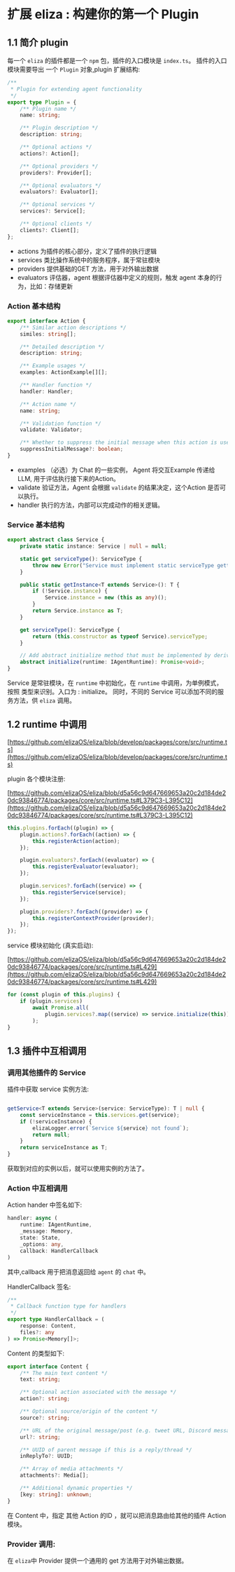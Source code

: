 # 扩展 eliza : 构建你的第一个 Plugin

## 1.1 简介 plugin

每一个 `eliza` 的插件都是一个 `npm` 包，插件的入口模块是 `index.ts`。
插件的入口模块需要导出 一个 `Plugin` 对象,plugin 扩展结构:

```ts
/**
 * Plugin for extending agent functionality
 */
export type Plugin = {
    /** Plugin name */
    name: string;

    /** Plugin description */
    description: string;

    /** Optional actions */
    actions?: Action[];

    /** Optional providers */
    providers?: Provider[];

    /** Optional evaluators */
    evaluators?: Evaluator[];

    /** Optional services */
    services?: Service[];

    /** Optional clients */
    clients?: Client[];
};
```

- actions 为插件的核心部分，定义了插件的执行逻辑
- services 类比操作系统中的服务程序，属于常驻模块
- providers 提供基础的GET 方法，用于对外输出数据
- evaluators 评估器，agent 根据评估器中定义的规则，触发 agent 本身的行为，比如：存储更新

### Action 基本结构

```ts
export interface Action {
    /** Similar action descriptions */
    similes: string[];

    /** Detailed description */
    description: string;

    /** Example usages */
    examples: ActionExample[][];

    /** Handler function */
    handler: Handler;

    /** Action name */
    name: string;

    /** Validation function */
    validate: Validator;

    /** Whether to suppress the initial message when this action is used */
    suppressInitialMessage?: boolean;
}
```

- examples  （必选）为 Chat 的一些实例， Agent 将交互Example 传递给 LLM, 用于评估执行接下来的Action。
- validate 验证方法，Agent 会根据 `validate` 的结果决定，这个Action 是否可以执行。
- handler 执行的方法，内部可以完成动作的相关逻辑。


### Service 基本结构

```ts
export abstract class Service {
    private static instance: Service | null = null;

    static get serviceType(): ServiceType {
        throw new Error("Service must implement static serviceType getter");
    }

    public static getInstance<T extends Service>(): T {
        if (!Service.instance) {
            Service.instance = new (this as any)();
        }
        return Service.instance as T;
    }

    get serviceType(): ServiceType {
        return (this.constructor as typeof Service).serviceType;
    }

    // Add abstract initialize method that must be implemented by derived classes
    abstract initialize(runtime: IAgentRuntime): Promise<void>;
}
```

Service 是常驻模块，在 `runtime` 中初始化，在 `runtime` 中调用，为单例模式，按照 类型来识别。入口为 : initialize。
同时，不同的 Service 可以添加不同的服务方法，供 `eliza` 调用。

## 1.2 runtime 中调用

[https://github.com/elizaOS/eliza/blob/develop/packages/core/src/runtime.ts](https://github.com/elizaOS/eliza/blob/develop/packages/core/src/runtime.ts)

plugin 各个模块注册:

[https://github.com/elizaOS/eliza/blob/d5a56c9d647669653a20c2d184de20dc93846774/packages/core/src/runtime.ts#L379C3-L395C12](https://github.com/elizaOS/eliza/blob/d5a56c9d647669653a20c2d184de20dc93846774/packages/core/src/runtime.ts#L379C3-L395C12)

```ts
this.plugins.forEach((plugin) => {
    plugin.actions?.forEach((action) => {
        this.registerAction(action);
    });

    plugin.evaluators?.forEach((evaluator) => {
        this.registerEvaluator(evaluator);
    });

    plugin.services?.forEach((service) => {
        this.registerService(service);
    });

    plugin.providers?.forEach((provider) => {
        this.registerContextProvider(provider);
    });
});
```

service 模块初始化 (真实启动):

[https://github.com/elizaOS/eliza/blob/d5a56c9d647669653a20c2d184de20dc93846774/packages/core/src/runtime.ts#L429](https://github.com/elizaOS/eliza/blob/d5a56c9d647669653a20c2d184de20dc93846774/packages/core/src/runtime.ts#L429)

```ts
for (const plugin of this.plugins) {
    if (plugin.services)
        await Promise.all(
            plugin.services?.map((service) => service.initialize(this))
        );
}
```

## 1.3 插件中互相调用

### 调用其他插件的 Service


插件中获取 service 实例方法:

```ts

getService<T extends Service>(service: ServiceType): T | null {
    const serviceInstance = this.services.get(service);
    if (!serviceInstance) {
        elizaLogger.error(`Service ${service} not found`);
        return null;
    }
    return serviceInstance as T;
}

```

获取到对应的实例以后，就可以使用实例的方法了。

### Action 中互相调用

Action hander 中签名如下:

```ts
handler: async (
    runtime: IAgentRuntime,
    _message: Memory,
    state: State,
    _options: any,
    callback: HandlerCallback
) 
```

其中,callback 用于把消息返回给 `agent` 的 `chat` 中。

HandlerCallback 签名:

```ts
/**
 * Callback function type for handlers
 */
export type HandlerCallback = (
    response: Content,
    files?: any
) => Promise<Memory[]>;
```

Content 的类型如下:

```ts
export interface Content {
    /** The main text content */
    text: string;

    /** Optional action associated with the message */
    action?: string;

    /** Optional source/origin of the content */
    source?: string;

    /** URL of the original message/post (e.g. tweet URL, Discord message link) */
    url?: string;

    /** UUID of parent message if this is a reply/thread */
    inReplyTo?: UUID;

    /** Array of media attachments */
    attachments?: Media[];

    /** Additional dynamic properties */
    [key: string]: unknown;
}
```

在 Content 中，指定 其他 Action 的ID ，就可以把消息路由给其他的插件 Action 模块。

### Provider 调用:

在 `eliza`中 Provider 提供一个通用的 get 方法用于对外输出数据。